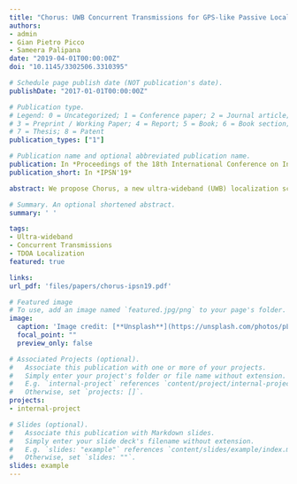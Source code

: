 ```yaml
---
title: "Chorus: UWB Concurrent Transmissions for GPS-like Passive Localization of Countless Targets"
authors:
- admin
- Gian Pietro Picco
- Sameera Palipana
date: "2019-04-01T00:00:00Z"
doi: "10.1145/3302506.3310395"

# Schedule page publish date (NOT publication's date).
publishDate: "2017-01-01T00:00:00Z"

# Publication type.
# Legend: 0 = Uncategorized; 1 = Conference paper; 2 = Journal article;
# 3 = Preprint / Working Paper; 4 = Report; 5 = Book; 6 = Book section;
# 7 = Thesis; 8 = Patent
publication_types: ["1"]

# Publication name and optional abbreviated publication name.
publication: In *Proceedings of the 18th International Conference on Information Processing in Sensor Networks (IPSN), Montreal (Canada), April 2019*
publication_short: In *IPSN'19*

abstract: We propose Chorus, a new ultra-wideband (UWB) localization scheme in which the target device computes the time difference of arrival (TDOA) of signals sent concurrently by localization anchors in known positions. This scheme, similar to GPS, is the opposite of existing TDOA schemes for UWB, where the target transmits the signal and anchors compute the time difference. This reversed perspective enables several advantages in Chorus, including support for countless targets.<br>The cornerstone and novelty of Chorus is the use of concurrent transmissions from anchors; distance information is acquired at the receiver based on the channel impulse response (CIR) resulting from the fused signals. We contribute i) an analytical model enabling a priori estimation of the CIR resulting from the superposition of concurrent signals ii) techniques to accurately extract the time-of- flight information necessary for localization from the measured CIR, and iii) real-world experiments that validate the model as well as assess the practical feasibility and performance of Chorus.<br>Experiments with the DW1000 UWB chip show that Chorus achieves sub-meter positioning accuracy. However, our model shows that performance is limited by idiosyncrasies of the DW1000 that, if removed in next-generation UWB hardware, could unlock an order of magnitude improvement in accuracy.

# Summary. An optional shortened abstract.
summary: ' '

tags:
- Ultra-wideband
- Concurrent Transmissions
- TDOA Localization
featured: true

links:
url_pdf: 'files/papers/chorus-ipsn19.pdf'

# Featured image
# To use, add an image named `featured.jpg/png` to your page's folder. 
image:
  caption: 'Image credit: [**Unsplash**](https://unsplash.com/photos/pLCdAaMFLTE)'
  focal_point: ""
  preview_only: false

# Associated Projects (optional).
#   Associate this publication with one or more of your projects.
#   Simply enter your project's folder or file name without extension.
#   E.g. `internal-project` references `content/project/internal-project/index.md`.
#   Otherwise, set `projects: []`.
projects:
- internal-project

# Slides (optional).
#   Associate this publication with Markdown slides.
#   Simply enter your slide deck's filename without extension.
#   E.g. `slides: "example"` references `content/slides/example/index.md`.
#   Otherwise, set `slides: ""`.
slides: example
---
```

